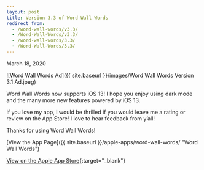 ```yaml
---
layout: post
title: Version 3.3 of Word Wall Words
redirect_from:
  - /word-wall-words/v3.3/
  - /Word-Wall-Words/v3.3/
  - /word-wall-words/3.3/
  - /Word-Wall-Words/3.3/
---
```


March 18, 2020

![Word Wall Words Ad]({{ site.baseurl }}/images/Word Wall Words Version 3.1 Ad.jpeg)

Word Wall Words now supports iOS 13! I hope you enjoy using dark mode and the many more new features powered by iOS 13.

If you love my app, I would be thrilled if you would leave me a rating or review on the App Store! I love to hear feedback from y’all!

Thanks for using Word Wall Words!

[View the App Page]({{ site.baseurl }}/apple-apps/word-wall-words/  "Word Wall Words")

[View on the Apple App Store](https://apps.apple.com/app/apple-store/id1448109625 "Apple App Store"){:target="_blank"}
